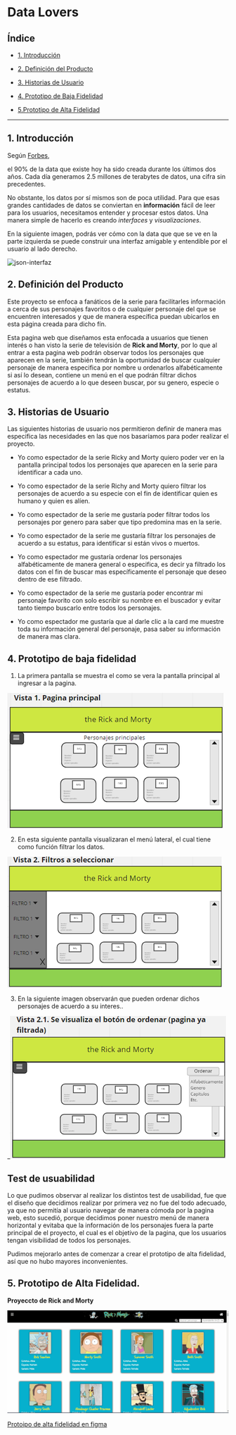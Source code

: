 # Data Lovers

## Índice

- [1. Introducción](#1-Introducción)

- [2. Definición del Producto](#2-Definición-del-Producto)

- [3. Historias de Usuario](#3-Historias-de-Usuario)

- [4. Prototipo de Baja Fidelidad](#4-Prototipo-de-Baja-Fidelidad)

- [5.Prototipo de Alta Fidelidad](#5-Prototipo-de-Alta-Fidelidad)

---

## 1. Introducción

Según [Forbes](https://www.forbes.com/sites/bernardmarr/2018/05/21/how-much-data-do-we-create-every-day-the-mind-blowing-stats-everyone-should-read),

el 90% de la data que existe hoy ha sido creada durante los últimos dos años.
Cada día generamos 2.5 millones de terabytes de datos, una cifra sin precedentes.

No obstante, los datos por sí mismos son de poca utilidad. Para que esas
grandes cantidades de datos se conviertan en **información** fácil de leer
para los usuarios, necesitamos entender y procesar estos datos. Una manera
simple de hacerlo es creando _interfaces_ y _visualizaciones_.

En la siguiente imagen, podrás ver cómo con la data que que se ve en la parte
izquierda se puede construir una interfaz amigable y entendible por el usuario
al lado derecho.

![json-interfaz](https://lh4.googleusercontent.com/Tn-RPXS26pVvOTdUzRT1KVaJ-_QbFs9SpcGLxSPE43fgbHaXtFgMUInuDt7kV41DkT1j8Tt29V0LxQW7SMtC6digOIhfTXSBKdwI08wUwhD3RAqlwy0hjfmhZ2BFe91mtmCSEqysfgk)

## 2. Definición del Producto

Este proyecto se enfoca a fanáticos de la serie para facilitarles información a cerca de sus personajes favoritos o de cualquier personaje del que se encuentren interesados y que de manera específica puedan ubicarlos en esta página creada para dicho fín.

Esta pagina web que diseñamos esta enfocada a usuarios que tienen interés o han visto la serie de televisión de **Rick and Morty**, por lo que al entrar a esta pagina web podrán observar todos los personajes que aparecen en la serie, también tendrán la oportunidad de buscar cualquier personaje de manera especifica por nombre u ordenarlos alfabéticamente si así lo desean, contiene un menú en el que podrán filtrar dichos personajes de acuerdo a lo que deseen buscar, por su genero, especie o estatus.

## 3. Historias de Usuario

Las siguientes historias de usuario nos permitieron definir de manera mas especifica las necesidades en las que nos basaríamos para poder realizar el proyecto.

- Yo como espectador de la serie Ricky and Morty quiero poder ver en la pantalla principal todos los personajes que aparecen en la serie para identificar a cada uno.

- Yo como espectador de la serie Richy and Morty quiero filtrar los personajes de acuerdo a su especie con el fin de identificar quien es humano y quien es alíen.

- Yo como espectador de la serie me gustaría poder filtrar todos los personajes por genero para saber que tipo predomina mas en la serie.

- Yo como espectador de la serie me gustaría filtrar los personajes de acuerdo a su estatus, para identificar si están vivos o muertos.

- Yo como espectador me gustaría ordenar los personajes alfabéticamente de manera general o especifica, es decir ya filtrado los datos con el fin de buscar mas específicamente el personaje que deseo dentro de ese filtrado.

- Yo como espectador de la serie me gustaría poder encontrar mi personaje favorito con solo escribir su nombre en el buscador y evitar tanto tiempo buscarlo entre todos los personajes.

- Yo como espectador me gustaría que al darle clic a la card me muestre toda su información general del personaje, pasa saber su información de manera mas clara.

## 4. Prototipo de baja fidelidad

1. La primera pantalla se muestra el como se vera la pantalla principal al ingresar a la pagina.

![enter image description here](https://github.com/LinnetteVazquez/imagenes/blob/master/pantalla1.PNG?raw=true)

2.  En esta siguiente pantalla visualizaran el menú lateral, el cual tiene como función filtrar los datos.

![enter image description here](https://github.com/LinnetteVazquez/imagenes/blob/master/pantalla2.PNG?raw=true)

3.  En la siguiente imagen observarán que pueden ordenar dichos personajes de acuerdo a su interes..

\_![enter image description here](https://github.com/LinnetteVazquez/imagenes/blob/master/pantalla3.PNG?raw=true)

## Test de usuabilidad

Lo que pudimos observar al realizar los distintos test de usabilidad, fue que el diseño que decidimos realizar por primera vez no fue del todo adecuado, ya que no permitía al usuario navegar de manera cómoda por la pagina web, esto sucedió, porque decidimos poner nuestro menú de manera horizontal y evitaba que la información de los personajes fuera la parte principal de el proyecto, el cual es el objetivo de la pagina, que los usuarios tengan visibilidad de todos los personajes.

Pudimos mejorarlo antes de comenzar a crear el prototipo de alta fidelidad, así que no hubo mayores inconvenientes.

## 5. Prototipo de Alta Fidelidad.

**Proyeccto de Rick and Morty**

![enter image description here](https://github.com/LinnetteVazquez/imagenes/blob/master/presentacion%20de%20la%20pagina.gif?raw=true)

[Protoipo de alta fidelidad en figma](https://www.figma.com/proto/cTJkabL39TspCnzBLiKodU/Prototipo-de-alta-fidelidad-DataLovers?node-id=143:263&scaling=contain)
